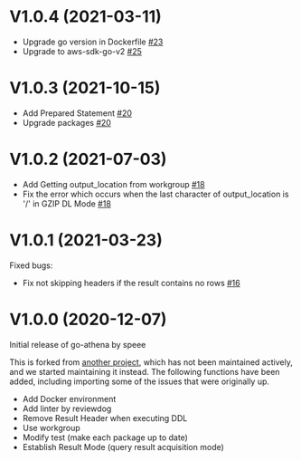 # V1.0.4 (2021-03-11)

- Upgrade go version in Dockerfile [#23](https://github.com/speee/go-athena/pull/23)
- Upgrade to aws-sdk-go-v2 [#25](https://github.com/speee/go-athena/pull/25)

# V1.0.3 (2021-10-15)

- Add Prepared Statement [#20](https://github.com/speee/go-athena/pull/20)
- Upgrade packages [#20](https://github.com/speee/go-athena/pull/20)

# V1.0.2 (2021-07-03)

- Add Getting output_location from workgroup [#18](https://github.com/speee/go-athena/pull/18)
- Fix the error which occurs when the last character of output_location is '/' in GZIP DL Mode [#18](https://github.com/speee/go-athena/pull/18)

# V1.0.1 (2021-03-23)

Fixed bugs:

- Fix not skipping headers if the result contains no rows [#16](https://github.com/speee/go-athena/pull/16)

# V1.0.0 (2020-12-07)

Initial release of go-athena by speee

This is forked from [another project](https://github.com/segmentio/go-athena), which has not been maintained actively, and we started maintaining it instead.
The following functions have been added, including importing some of the issues that were originally up.

- Add Docker environment
- Add linter by reviewdog
- Remove Result Header when executing DDL
- Use workgroup
- Modify test (make each package up to date)
- Establish Result Mode (query result acquisition mode)
